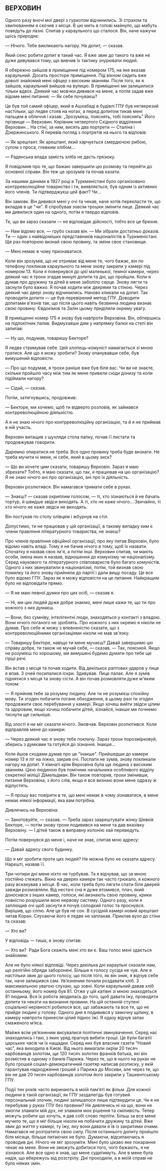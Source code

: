 ## ВЕРХОВИН

Одного разу вночі мої двері з гуркотом відчинились.
Зі страхом та хвилюванням я скочив з місця.
В цю мить в голові майнуло, що мабуть поведуть до лазні.
Спитав у караульного що сталося.
Він, наче кажучи щось природнє:

— Нічого.
Тебе викликають нагору.
На допит, — сказав.

Який сенс робити допит в такий час.
Я вже звик до такого та вже не дуже дивувався тому, що вивчив їх тактику знурювати людей.

Я обережно зайшов в приміщення під номером 175, на яке вказав караульний.
Досить просторе приміщення.
Під вікном сидить вже доволі знайомий мені офіцер з високим званням.
Після того, як я зайшов, караульний вийшов на вулицю.
В приміщенні ми залишилися тільки вдвох.
Деякий час мовчки дивився на мене, а потім задав вже відоме мені питання:
— Як себе почуваєш?

Це був той самий офіцер, який в Ашхабаді в будівлі ГПУ був нетверезий настільки, що ледве стояв на ногах, а перед допитом тикав мені пальцем в обличчя і казав: „Зрозумієш, пояснять, тобі пояснять"
Його прізвище — Верховин.
Керівник четвертого Східного відділення Верховин...
На стіні, за ним, висять два портрети — Сталіна і Дзержинського.
Я перевів погляд з портретів на нього та відповів:

— Як арештант.
Як арештант, який харчується смердючою рибою, супом з проса, глевким хлібом...

— Радянська влада замість хліба не дасть грязюку.

Я повідомив про те, що бажаю завершити цю розмову та перейти до основної справи.
Він теж це зрозумів та почав казати.

За нашими даними в 1927 році в Туркменістані було організовано контрреволюційне товариство і ти, виявляється, був одним із активних його членів.
Ти підтверджуєш цей факт?
Чи...

Він замовк.
Він дивився мені у очі та чекав, наче хотів перекласти те, що вкладав в це "чи".
Я спробував зовсім трошки змінити лице.
Деякий час ми дивилися один на одного, потім я твердо відповів.

Те, що ви зараз сказали — не відповідає дійсності, тобто все це брехня.

— Нам відомо все, — грубо сказав він. — Ми зібрали достатньо доказів.
Ти — один з найвідоміших представників націоналістів в Туркменістані.
Ще раз повторюю визнай свою провину, та зміни своє становище.

— Мені немає в чому признаватися.

Коли він зрозумів, що не отримає від мене те, чого бажає, він по телефону покликав караульного та мене знову закрили у камері під номером 13.
Коли я повернувся до цієї маленької, темної камери, через деякий час я трохи згадав минулі допити та дні, що пройшли.
Коли я думав про дружину та дітей в мене заболіло серце.
Знову лягти та заснути було важко.
Я почав ходити між дверями та стіною.
Через деякий час двері знову відчинились.
Наново кликали на допит.
Так проводити допити — це був перевірений метод ГПУ.
Доводити допитами в'язнів так, що після цього навіть безвинна людина визнає свою провину.
Євдокімов та Залін цьому приділяли окрему увагу.

В приміщенні номер 175 я знову був навпроти Верховіна.
Він, обпершись на підлокітник палив.
Видмухавши дим у напрямку балки на стелі він запитав:

— Ну що, подумав, товаришу Бекторе?

Я ледве стримував себе.
Цей хлопець-комуніст намагається зі мною гратися.
Але що я можу зробити?
Знову опанувавши себе, був вимушений відповісти.

— Про що подумав, я трохи раніше вже був біля вас.
Чи ви не знаєте, скільки пройшло часу між тим як мене привели сюди донизу та коли підіймали нагору?

— Сідай, — сказав.

Потім, затягнувшись, продовжив:

— Бекторе, ми хочемо, щоб ти відверто розповів, як займався контрреволюційною діяльністю.

А я не знаю нічого про контрреволюційну організацію, та й я не приймав в ній участь.

Верховін витащив з шухляди стола папку, почав її листати та продовжував говорити.

Даремно опиратися не треба.
Все одно провину треба буде визнати.
Не треба мучити ні мене, ні себе, який в цьому зиск?

— Що ви хочете цим сказати, товаришу Верховін.
Зараз я маю збрехати?
Тобто, я маю сказати, що так, я працював на цю організацію?
Я не знаю нічого ані про організацію, ані про їх діяльність.

Верховін розлютився.
Він намагався тримати себе в руках.

— Знаєш? — сказав охриплим голосом, — ті, хто зізнаються й не бачать тортур, й швидше звідси виходять.
А ті, хто не каже нічого...
Звичайно, ті хто нічого не каже звідси не виходять.

Він постукав по столу олівцем і жбурнув на стіл.

Допустимо, ти не працював у цій організації, в такому випадку ким є члени правління літературного товариства, не знаєш?

Про членів правління офіційної організації, про яку питав Верховін, було відомо навіть владі.
Тому я не бачив нічого в тому, щоб їх назвати.
Спочатку я назвав своє ім'я, а потім інші.
Верховин спитав, чи мають особи, імена яких я назвав, відношення до комунізму чи націоналізму.
Серед наукового та літературного співтовариств було багато комуністів.
Одного з них звинуватили в націоналізмі, потім, той визнав свою помилку та його знову прийняли до партії і дали вищу посаду.
Це все було відомо ГПУ.
Зараз як я можу відповісти на це питання.
Найкращим було не відповідати прямо.

— Я не маю певної думки про цих осіб, — сказав я.

— Ні, ми цих людей дуже добре знаємо, мені лише кажи те, що ти про кожного з них думаєш.

— Вони, без сумніву, інтелігентні люди, знаходяться у контакті з владою.
Вони нічого поганого не зроблять.
Про кожного з них окремо я ніколи не думав.
Про себе ж можу з впевненістю сказати, що з контрреволюційними організаціями ніколи не мав зв'язку.

— Товаришу Бекторе, навіщо ти мене мучаєш?
Давай завершимо цю справу добре, ти також не мучай себе, — сказав. — Так, пояснюй.
Якщо не розумієш по хорошому, ми вимушені будемо думати про тебе ще гірші речі.

Він встав з місця та почав ходити.
Від декількох раптових ударов у лице я впав.
З очей посипалися іскри.
Здивував.
Лице палає.
Але я зумів піднятися з місця та знову сісти.
А він почав розмовляти дуже м'яким тоном:

— Я прийняв тебе за розумну людину.
Але ти не розумієш спокійну мову.
Ти згоден побачити погане обходження, в цьому разі ти згоден продовжити своє перебування у камері.
Якщо хочеш вийти звідси цілим та здоровим, якщо хочеш побачити дітей, зізнайся, інакше ми почнемо тиснути ще сильніше.

Від злості я не міг сказати нічого.
Змовчав.
Верховін розлютився.
Коли відправляв мене до камери:

— Через деякий час я знову тебе покличу.
Зараз трохи порозмірковуй, зберись з думками та готуйся до зізнання.
Інакше...

Коли йшов сходами думав про це "інакше".
Прийшедши до камери номер 13 я ліг на ліжко, закрив очі.
Поспати не зумів, знову покликали нагору на допит.
У кімнаті крім Верховіна була ще людина з високим званням.
Цією людиною був помічник начальника особливого відділу секретної міліції Дімельдман.
Він також повторив, трохи змінивши, питання Верховіна, з його слів, якщо я все визнаю вони мене одразу ж відпустять.

— Я прошу вас повірити в те, що мені немає в чому зізнаватися, в мене немає ніякої інформації, яка вам потрібна.

Дивлячись на Верховіна:

— Занотовуйте, — сказав. — Треба зараз заарештувати жінку Шевкія Бекторе, — потім знову трохи подивився на мене та дав вказівку Верховіну. — І дітей також в виправну колонію хай переведуть.

Потім повернувся до мене і, наче не знає, спитав мою адресу:

— Давай адресу свого будинку.

Що я міг зробити проти цих людей?
Не можна було не сказати адресу.
Нарешті, назвав її.

Три-чотири дні мене ніхто не турбував.
Та я відчував, що за мною постійно стежать.
Вікно на дверях камери так часто грюкало, я кожного разу вскакував з місця.
В час, коли треба було лягати спати біля дверей завжди розмовляли.
Від нестачі сна я дуже втомився, плач, який доносився з інших камер, голоси, які визнають свою провину, крики повністю розрушили мою нервову систему.
Одного разу, коли я заплющив очі щоб заснути я почув солодкий голос та проснувся.
Вирішив, що сплю.
Але це був не сон.
В сусідній камері новий арештант читав Коран.
Слухаючи його я ледве не заплакав.
Приклав вухо до стіни та сказав:

— Хто ви?

У відповідь — тиша, я знову спитав:

— Хто ви? 
Ради Бога скажіть мені хто ви є.
Ваш голос мені здається знайомим.

Але не було ніякої відповіді.
Через декілька дні караульні сказали нам, що релігійні обряди заборонені.
Більше я голосу сусіда не чув.
Але я настільки звик до цього голосу, що після того, як він зник, я відчув себе так, наче залишився сам.
Ув’язненим почали роздавати хліб.
З максимальною увагою слухаю, що зовні.
Коли караульний давав хліб останньому, його номер був 81.
Отже у цій катівні зі мною знаходяться 81 людина.
Вся їх робота зводилась до того, щоб давати їжу, проводити допити та чекати на визнання провини.
На цій останній ступені соціальної нерівності робилося все, що забажають та все те, що не прийде людині у голову.
Одного дня я подивився у замочну щілину, в камеру навпроти принесли цілий піднос їжі.
Я одазу відчув запах смаженого м’яса.

Майже всім ув’язненим висувалися політичні звинувачення.
Серед нас знаходились і такі, з яких уряд прагнув вибити гроші.
Це були багатії царських часів чи їх нащадки.
Серед них був власник газети “Новий час”, яка виходила в Києві.
Від нього вимагали окрім 20 тисяч карбованців золотом, ще 120 тисяч золотих франків батька, які він розмістив в одному з банків Парижа.
Через те, що в нього на руках не було грошей соціал-демократичний газетяр написав розписку, у якій гарантував надходження грошей з Парижа до Москви, але через те, що він не дав 20 тисяч карбованців золотом його закрили у Ташкентському ГПУ.

Події тих років часто виринають в моїй пам’яті як фільм.
Для кожної людини в такій організації, як ГПУ заздалегідь був готувий персональний злочин, людині залишалося лише підтвердити це.
Чи я не перебував у руках ГПУ без провини?
Не дивлячись ні на що, вони не змогли зламати мій дух, не зламали моє рішення та сміливість.
Тепер можуть робити що хочуть, я дав собі слово терпіти.
Більш за все мене мучило те, що я міг більше ніколи не побачити дружину та дітей.
Вже звик до життя у камері, ту їжу, яку вони давали я їв із закритими очами.
Намагався не розтратити свою силу.
Після останнього допиту пройшло біля місяця, більше питаючих не було.
Думаючи, відсипаючись я проводив дні.
Нічого не міг зрозуміти.
Мені було цікаво яке покарання чекає на мене.
Вони не зможуть добитися того, чого бажають, я не зізнаюся.
Але все одно я знав, що мене судитимуть.
Але в мене була надія, що вбережусь від розстрілу.
Дні проходили, а в моїй справі не було ніяких змін.
